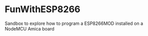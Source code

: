 # FunWithESP8266

Sandbox to explore how to program a ESP8266MOD installed on a NodeMCU Amica board
